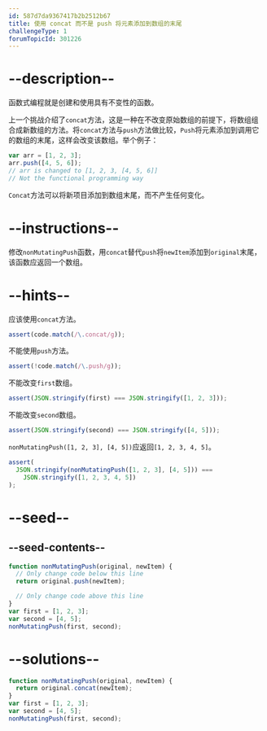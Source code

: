 ```yaml
---
id: 587d7da9367417b2b2512b67
title: 使用 concat 而不是 push 将元素添加到数组的末尾
challengeType: 1
forumTopicId: 301226
---
```


# --description--

函数式编程就是创建和使用具有不变性的函数。

上一个挑战介绍了`concat`方法，这是一种在不改变原始数组的前提下，将数组组合成新数组的方法。将`concat`方法与`push`方法做比较，`Push`将元素添加到调用它的数组的末尾，这样会改变该数组。举个例子：

```js
var arr = [1, 2, 3];
arr.push([4, 5, 6]);
// arr is changed to [1, 2, 3, [4, 5, 6]]
// Not the functional programming way
```

`Concat`方法可以将新项目添加到数组末尾，而不产生任何变化。

# --instructions--

修改`nonMutatingPush`函数，用`concat`替代`push`将`newItem`添加到`original`末尾，该函数应返回一个数组。

# --hints--

应该使用`concat`方法。

```js
assert(code.match(/\.concat/g));
```

不能使用`push`方法。

```js
assert(!code.match(/\.push/g));
```

不能改变`first`数组。

```js
assert(JSON.stringify(first) === JSON.stringify([1, 2, 3]));
```

不能改变`second`数组。

```js
assert(JSON.stringify(second) === JSON.stringify([4, 5]));
```

`nonMutatingPush([1, 2, 3], [4, 5])`应返回`[1, 2, 3, 4, 5]`。

```js
assert(
  JSON.stringify(nonMutatingPush([1, 2, 3], [4, 5])) ===
    JSON.stringify([1, 2, 3, 4, 5])
);
```

# --seed--

## --seed-contents--

```js
function nonMutatingPush(original, newItem) {
  // Only change code below this line
  return original.push(newItem);

  // Only change code above this line
}
var first = [1, 2, 3];
var second = [4, 5];
nonMutatingPush(first, second);
```

# --solutions--

```js
function nonMutatingPush(original, newItem) {
  return original.concat(newItem);
}
var first = [1, 2, 3];
var second = [4, 5];
nonMutatingPush(first, second);
```
